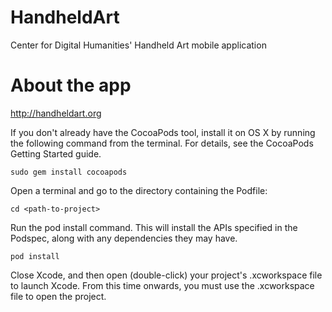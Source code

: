 # HandheldArt
Center for Digital Humanities' Handheld Art mobile application

# About the app

http://handheldart.org

If you don't already have the CocoaPods tool, install it on OS X by running the following command from the terminal. For details, see the CocoaPods Getting Started guide.
```
sudo gem install cocoapods
```

Open a terminal and go to the directory containing the Podfile:
```
cd <path-to-project>
```

Run the pod install command. This will install the APIs specified in the Podspec, along with any dependencies they may have.
```
pod install
```
Close Xcode, and then open (double-click) your project's .xcworkspace file to launch Xcode. From this time onwards, you must use the .xcworkspace file to open the project.
